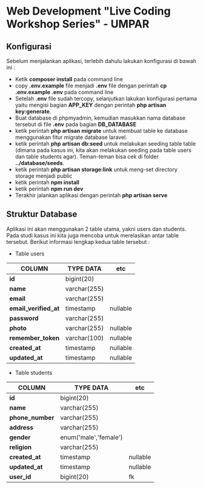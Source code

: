 # Web Development "Live Coding Workshop Series" - UMPAR

## Konfigurasi

Sebelum menjalankan aplikasi, terlebih dahulu lakukan konfigurasi di bawah ini :

- Ketik **composer install** pada command line
- copy **.env.example** file menjadi **.env** file dengan perintah **cp .env.example .env** pada command line
- Setelah **.env** file sudah tercopy, selanjutkan lakukan konfigurasi pertama yaitu mengisi bagian **APP_KEY** dengan perintah **php artisan key:generate**.
- Buat database di phpmyadmin, kemudian masukkan nama database tersebut di file **.env** pada bagian **DB_DATABASE**
- ketik perintah **php artisan migrate** untuk membuat table ke database menggunakan fitur migrate database laravel.
- ketik perintah **php artisan db:seed** untuk melakukan seeding table table (dimana pada kasus ini, kita akan melakukan seeding pada table users dan table students agar). Teman-teman bisa cek di folder **../database/seeds**.
- ketik perintah **php artisan storage:link** untuk meng-set directory storage menjadi public
- ketik perintah **npm install**
- ketik perintah **npm run dev**
- Terakhir jalankan aplikasi dengan perintah **php artisan serve**

## Struktur Database

Aplikasi ini akan menggunakan 2 table utama, yakni users dan students. Pada studi kasus ini kita juga mencoba untuk merelasikan antar table tersebut. Berikut informasi lengkap kedua table tersebut :

- Table users

| COLUMN | TYPE DATA | etc |
| ------ | ------ | ------ |
| **id**| bigint(20) |
| **name**| varchar(255) |
| **email**| varchar(255) |
| **email_verified_at**| timestamp | nullable |
| **password**| varchar(255) |
| **photo**| varchar(255) | nullable |
| **remember_token**| varchar(100) | nullable |
| **created_at**| timestamp | nullable |
| **updated_at**| timestamp | nullable |

- Table students

| COLUMN | TYPE DATA | etc |
| ------ | ------ | ------ |
| **id**| bigint(20) |
| **name**| varchar(255) |
| **phone_number**| varchar(255) |
| **address**| varchar(255) |
| **gender**| enum('male','female') |
| **religion**| varchar(255) |
| **created_at**| timestamp | nullable |
| **updated_at**| timestamp | nullable |
| **user_id**| bigint(20) | fk |


